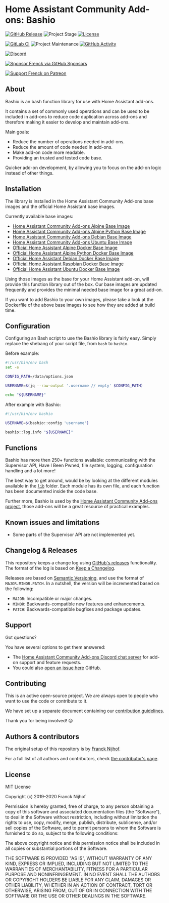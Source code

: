 # Home Assistant Community Add-ons: Bashio

[![GitHub Release][releases-shield]][releases]
![Project Stage][project-stage-shield]
[![License][license-shield]](LICENSE.md)

[![GitLab CI][gitlabci-shield]][gitlabci]
![Project Maintenance][maintenance-shield]
[![GitHub Activity][commits-shield]][commits]

[![Discord][discord-shield]][discord]

[![Sponsor Frenck via GitHub Sponsors][github-sponsors-shield]][github-sponsors]

[![Support Frenck on Patreon][patreon-shield]][patreon]

## About

Bashio is an bash function library for use with Home Assistant add-ons.

It contains a set of commonly used operations and can be used
to be included in add-ons to reduce code duplication across add-ons and
therefore making it easier to develop and maintain add-ons.

Main goals:

- Reduce the number of operations needed in add-ons.
- Reduce the amount of code needed in add-ons.
- Make add-on code more readable.
- Providing an trusted and tested code base.

Quicker add-on development, by allowing you to focus on the add-on logic
instead of other things.

## Installation

The library is installed in the Home Assistant Community Add-ons base images and
the official Home Assistant base images.

Currently available base images:

- [Home Assistant Community Add-ons Alpine Base Image][base-alpine]
- [Home Assistant Community Add-ons Alpine Python Base Image][base-alpine-python]
- [Home Assistant Community Add-ons Debian Base Image][base-debian]
- [Home Assistant Community Add-ons Ubuntu Base Image][base-ubuntu]
- [Official Home Assistant Alpine Docker Base Image][home-assistant-base]
- [Official Home Assistant Alpine Python Docker Base Image][home-assistant-base]
- [Official Home Assistant Debian Docker Base Image][home-assistant-base]
- [Official Home Assistant Raspbian Docker Base Image][home-assistant-base]
- [Official Home Assistant Ubuntu Docker Base Image][home-assistant-base]

Using those images as the base for your Home Assistant add-on, will provide this
function library out of the box. Our base images are updated frequently and
provides the minimal needed base image for a great add-on.

If you want to add Bashio to your own images, please take a look at the
Dockerfile of the above base images to see how they are added at build time.

## Configuration

Configuring an Bash script to use the Bashio library is fairly easy. Simply
replace the shebang of your script file, from `bash` to `bashio`.

Before example:

```bash
#!/usr/bin/env bash
set -e

CONFIG_PATH=/data/options.json

USERNAME=$(jq --raw-output '.username // empty' $CONFIG_PATH)

echo "${USERNAME}"
```

After example with Bashio:

```bash
#!/usr/bin/env bashio

USERNAME=$(bashio::config 'username')

bashio::log.info "${USERNAME}"
```

## Functions

Bashio has more then 250+ functions available: communicating with
the Supervisor API, Have I Been Pwned, file system, logging, configuration handling
and a lot more!

The best way to get around, would be by looking at the different modules
available in the [`lib`](lib) folder. Each module has its own file, and each
function has been documented inside the code base.

Further more, Bashio is used by the
[Home Assistant Community Add-ons project][repository], those add-ons will be
a great resource of practical examples.

## Known issues and limitations

- Some parts of the Supervisor API are not implemented yet.

## Changelog & Releases

This repository keeps a change log using [GitHub's releases][releases]
functionality. The format of the log is based on
[Keep a Changelog][keepchangelog].

Releases are based on [Semantic Versioning][semver], and use the format
of ``MAJOR.MINOR.PATCH``. In a nutshell, the version will be incremented
based on the following:

- ``MAJOR``: Incompatible or major changes.
- ``MINOR``: Backwards-compatible new features and enhancements.
- ``PATCH``: Backwards-compatible bugfixes and package updates.

## Support

Got questions?

You have several options to get them answered:

- The [Home Assistant Community Add-ons Discord chat server][discord] for add-on
  support and feature requests.
- You could also [open an issue here][issue] GitHub.

## Contributing

This is an active open-source project. We are always open to people who want to
use the code or contribute to it.

We have set up a separate document containing our
[contribution guidelines](CONTRIBUTING.md).

Thank you for being involved! :heart_eyes:

## Authors & contributors

The original setup of this repository is by [Franck Nijhof][frenck].

For a full list of all authors and contributors,
check [the contributor's page][contributors].

## License

MIT License

Copyright (c) 2019-2020 Franck Nijhof

Permission is hereby granted, free of charge, to any person obtaining a copy
of this software and associated documentation files (the "Software"), to deal
in the Software without restriction, including without limitation the rights
to use, copy, modify, merge, publish, distribute, sublicense, and/or sell
copies of the Software, and to permit persons to whom the Software is
furnished to do so, subject to the following conditions:

The above copyright notice and this permission notice shall be included in all
copies or substantial portions of the Software.

THE SOFTWARE IS PROVIDED "AS IS", WITHOUT WARRANTY OF ANY KIND, EXPRESS OR
IMPLIED, INCLUDING BUT NOT LIMITED TO THE WARRANTIES OF MERCHANTABILITY,
FITNESS FOR A PARTICULAR PURPOSE AND NONINFRINGEMENT. IN NO EVENT SHALL THE
AUTHORS OR COPYRIGHT HOLDERS BE LIABLE FOR ANY CLAIM, DAMAGES OR OTHER
LIABILITY, WHETHER IN AN ACTION OF CONTRACT, TORT OR OTHERWISE, ARISING FROM,
OUT OF OR IN CONNECTION WITH THE SOFTWARE OR THE USE OR OTHER DEALINGS IN THE
SOFTWARE.

[base-alpine-python]: https://github.com/hassio-addons/addon-base-python
[base-alpine]: https://github.com/hassio-addons/addon-base
[base-debian]: https://github.com/hassio-addons/addon-debian-base
[base-ubuntu]: https://github.com/hassio-addons/addon-ubuntu-base
[commits-shield]: https://img.shields.io/github/commit-activity/y/hassio-addons/bashio.svg
[commits]: https://github.com/hassio-addons/bashio/commits/master
[contributors]: https://github.com/hassio-addons/bashio/graphs/contributors
[discord-shield]: https://img.shields.io/discord/478094546522079232.svg
[discord]: https://discord.me/hassioaddons
[frenck]: https://github.com/frenck
[github-sponsors-shield]: https://frenck.dev/wp-content/uploads/2019/12/github_sponsor.png
[github-sponsors]: https://github.com/sponsors/frenck
[gitlabci-shield]: https://gitlab.com/hassio-addons/bashio/badges/master/pipeline.svg
[gitlabci]: https://gitlab.com/hassio-addons/bashio/pipelines
[home-assistant-base]: https://github.com/home-assistant/docker-base
[issue]: https://github.com/hassio-addons/bashio/issues
[keepchangelog]: http://keepachangelog.com/en/1.0.0/
[license-shield]: https://img.shields.io/github/license/hassio-addons/bashio.svg
[maintenance-shield]: https://img.shields.io/maintenance/yes/2020.svg
[patreon-shield]: https://frenck.dev/wp-content/uploads/2019/12/patreon.png
[patreon]: https://www.patreon.com/frenck
[project-stage-shield]: https://img.shields.io/badge/project%20stage-experimental-yellow.svg
[releases-shield]: https://img.shields.io/github/release/hassio-addons/bashio.svg
[releases]: https://github.com/hassio-addons/bashio/releases
[repository]: https://github.com/hassio-addons/repository
[semver]: http://semver.org/spec/v2.0.0.htm
